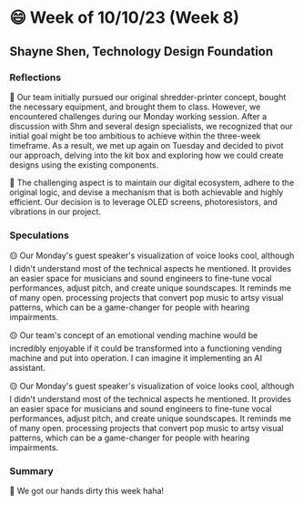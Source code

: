# 😄 Week of 10/10/23 (Week 8)
## Shayne Shen, Technology Design Foundation

### Reflections

🔴 Our team initially pursued our original shredder-printer concept, bought the necessary equipment, and brought them to class. However, we encountered challenges during our Monday working session. After a discussion with Shm and several design specialists, we recognized that our initial goal might be too ambitious to achieve within the three-week timeframe. As a result, we met up again on Tuesday and decided to pivot our approach, delving into the kit box and exploring how we could create designs using the existing components. 

🔴 The challenging aspect is to maintain our digital ecosystem, adhere to the original logic, and devise a mechanism that is both achievable and highly efficient. Our decision is to leverage OLED screens, photoresistors, and vibrations in our project.


### Speculations

🟡 Our Monday's guest speaker's visualization of voice looks cool, although I didn't understand most of the technical aspects he mentioned. It provides an easier space for musicians and sound engineers to fine-tune vocal performances, adjust pitch, and create unique soundscapes. It reminds me of many open. processing projects that convert pop music to artsy visual patterns, which can be a game-changer for people with hearing impairments. 

🟡 Our team's concept of an emotional vending machine would be incredibly enjoyable if it could be transformed into a functioning vending machine and put into operation. I can imagine it implementing an AI assistant.

🟡 Our Monday's guest speaker's visualization of voice looks cool, although I didn't understand most of the technical aspects he mentioned. It provides an easier space for musicians and sound engineers to fine-tune vocal performances, adjust pitch, and create unique soundscapes. It reminds me of many open. processing projects that convert pop music to artsy visual patterns, which can be a game-changer for people with hearing impairments. 

### Summary

🔵 We got our hands dirty this week haha! 
